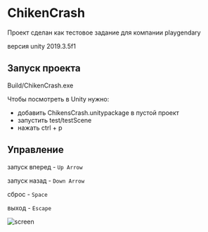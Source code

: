 # ChikenCrash

Проект сделан как тестовое задание для компании playgendary

версия unity 2019.3.5f1
 
## Запуск проекта

Build/ChikenCrash.exe

Чтобы посмотреть в Unity нужно:
- добавить ChikensCrash.unitypackage в пустой проект
- запустить test/testScene
- нажать ctrl + p


## Управление
запуск вперед - ```Up Arrow```

запуск назад - ```Down Arrow```

сброс - ```Space```

выход - ```Escape```

![screen](./SphereChiken_12.gif)
